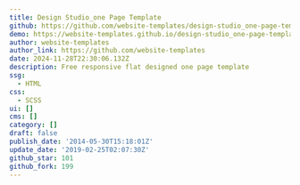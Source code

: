 ```yaml
---
title: Design Studio_one Page Template
github: https://github.com/website-templates/design-studio_one-page-template
demo: https://website-templates.github.io/design-studio_one-page-template
author: website-templates
author_link: https://github.com/website-templates
date: 2024-11-28T22:30:06.132Z
description: Free responsive flat designed one page template
ssg:
  - HTML
css:
  - SCSS
ui: []
cms: []
category: []
draft: false
publish_date: '2014-05-30T15:18:01Z'
update_date: '2019-02-25T02:07:30Z'
github_star: 101
github_fork: 199
---
```

